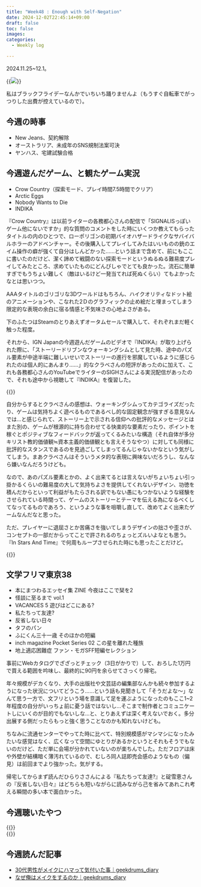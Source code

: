 ```yaml
---
title: "Week48 : Enough with Self-Negation"
date: 2024-12-02T22:45:14+09:00
draft: false
toc: false
images:
categories:
  - Weekly log

---
```

2024.11.25~12.1。

{{<image src="/images/images/241126.webp" >}}

私はブラックフライデーなんかでいちいち踊りませんよ（もうすぐ自転車でがっつりした出費が控えているので）。

## 今週の時事

- New Jeans、契約解除
- オーストラリア、未成年のSNS規制法案可決
- ヤンハス、宅建試験合格

## 今週遊んだゲーム、と観たゲーム実況

- Crow Country（探索モード、プレイ時間7.5時間でクリア）
- Arctic Eggs
- Nobody Wants to Die
- INDIKA

『Crow Country』は以前ライターの各務都心さんの配信で「SIGNALISっぽいゲーム他にないですか」的な質問のコメントをした時にいくつか教えてもらったタイトルの内のひとつで、ローポリゴンの初期バイオハザードライクなサバイバルホラーのアドベンチャー。その後購入してプレイしてみたはいいものの銃のエイム操作の癖が強くて自分はしんどかった……という話まで含めて、前にもここに書いたのだけど、潔く諦めて戦闘のない探索モードというぬるぬる難易度プレイしてみたところ、求めていたものにどんぴしゃでとても良かった。流石に簡単すぎでもうちょい難しく（敵はいるけど一発当てれば死ぬくらい）てもよかったなとは思いつつ。

AAAタイトルのゴリゴリな3Dワールドはもちろん、ハイクオリティなドット絵のアニメーションや、こなれた2Ｄのグラフィックの止め絵だと埋まってしまう限定的な表現の余白に宿る情感と不気味さの心地よさがある。

下のふたつはSteamのとりあえずオータムセールで購入して、それぞれまだ軽く触った程度。

それから、IGN Japanの今週遊んだゲームのビデオで『INDIKA』が取り上げられた際に、「ストーリードリブンなウォーキングシムとして見た時、途中のパズル要素が中途半端に難しいせいでストーリーの進行を邪魔しているように感じられたのは個人的にあんまり……」的なクラベさんの短評があったのに加えて、これも各務都心さんのYouTubeでライターのSIGHさんによる実況配信があったので、それも途中から視聴して『INDIKA』を復習した。

{{<youtube eQMcvOSuls0 >}}

自分からするとクラベさんの感想は、ウォーキングシムってカテゴライズだったり、ゲームは気持ちよく遊べるものであるべし的な固定観念が強すぎる意見なんでは…と感じられて、ストーリー上で示される信仰への批評的なメッセージとはまた別の、ゲームが根源的に持ち合わせてる快楽的な要素だったり、ポイントを稼ぐとポジティブなフィードバックが返ってくるみたいな構造（それ自体が多分キリスト教的価値観≒資本主義的価値観とも言えそうなやつ）に対しても同様に批評的なスタンスであるのを見過ごしてしまってるんじゃないかなという気がしてしまう。まあクラベさんはそういうメタ的な表現に興味ないだろうし、なんなら嫌いなんだろうけども。

なので、あのパズル要素とかの、よく出来てるとは言えないがちょいちょい引っ掛かるくらいの難易度の大して気持ちよさを提供してくれないデザイン、功徳を積んだからといって利益がもたらされる訳でもない愚にもつかないような経験をさせられている時間って、ゲームのストーリーとテーマを伝える為になるべくしてなってるものであろう、というような事を咀嚼し直して、改めてよく出来たゲームなんだなと思った。

ただ、プレイヤーに退屈さとか苦痛さを強いてしまうデザインの拙さや歪さが、コンセプトの一部だからってことで許されるのちょっとズルいよなとも思う。『In Stars And Time』で何周もループさせられた時にも思ったことだけど。

{{<youtube THpOGzug-3Y >}}

## 文学フリマ東京38

- 本にまつわるエッセイ集 ZINE 今夜はここで栞を2
- 怪談に至るまで vol.1
- VACANCES 5 遊びはどこにある?
- 私たちって友達?
- 反省しない日々
- タフのパン
- ふにくん三十一歳 そのほかの短編
- inch magazine Pocket Series 02 この星を離れた種族
- 地上適応困難症 ファン・モガSFF短編セレクション

事前にWebカタログでざざっとチェック（3日がかりで）して、おろした1万円で買える範囲を吟味し、最終的に90円を余らせてさっくり帰宅。

年々規模がデカくなり、大手の出版社や文芸誌の編集部なんかも続々参加するようになった状況についてどうこう……という話も見聞きして「そうだよな～」なんて思う一方で、文フリという場を意識して足を運ぶようになったのもここ1~2年程度の自分がいっちょ前に憂う話ではないし…そこまで制作者とコミュニケートしにいくのが目的でもないしな…と、とりあえずは深く考えないでおく。多分出展する側だったらもっと強く思うことなのかも知れないけども。

ちなみに流通センターでやってた時に比べて、特別規模感がマシマシになったみたいな感覚はなく、広くなって空間にゆとりがあるかというとそれもそうでもないのだけど、ただ単に会場が分かれていないのが楽ちんでした。ただフロアは床や外壁が結構暗く薄汚れているので、むしろ同人誌即売会感のようなもの（偏見）は前回までより強かった。気がする。

帰宅してからまず読んだひらりささんによる『私たちって友達?』と碇雪恵さんの『反省しない日々』はどちらも短いながらに読みながら己を省みてあれこれ考える瞬間の多い本で面白かった。

## 今週聴いたやつ

{{<youtube V7J7YUrSoec >}}  
{{<youtube rDVHDHmapGc >}}

## 今週読んだ記事

- [30代男性がメイクにハマって気付いた事｜geekdrums_diary](https://note.com/geekdrums_diary/n/nac75ccef11a6)
- [なぜ俺はメイクをするのか｜geekdrums_diary](https://note.com/geekdrums_diary/n/ne1e1114e3d82)
